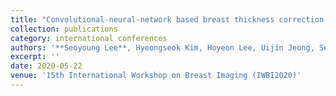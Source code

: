 ```yaml
---
title: "Convolutional-neural-network based breast thickness correction in digital breast tomosynthesis"
collection: publications
category: international conferences
authors: '**Seoyoung Lee**, Hyeongseok Kim, Hoyeon Lee, Uijin Jeong, Seungryong Cho'
excerpt: ''
date: 2020-05-22
venue: '15th International Workshop on Breast Imaging (IWBI2020)'
---
```

